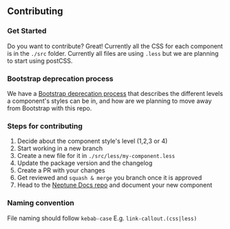 ##  Contributing

### Get Started
Do you want to contribute? Great! Currently all the CSS for each component is in the `./src` folder.
Currently all files are using `.less` but we are planning to start using postCSS.

### Bootstrap deprecation process
We have a [Bootstrap deprecation process](https://docs.google.com/document/d/1MzwORlGygaF87PE9mLuiGukj5V8Xxg-_20ni_DVDRYI/edit#heading=h.htdevm2wqr0o) that describes the different levels a component's styles can be in, and how are we planning to move away from Bootstrap with this repo.

### Steps for contributing
1. Decide about the component style's level (1,2,3 or 4) 
2. Start working in a new branch
3. Create a new file for it in `./src/less/my-component.less`
4. Update the package version and the changelog
5. Create a PR with your changes
6. Get reviewed and `squash & merge` you branch once it is approved
7. Head to the [Neptune Docs repo](https://github.com/transferwise/neptune-docs) and document your new component

### Naming convention
File naming should follow `kebab-case`
E.g. `link-callout.(css|less)`
